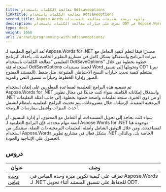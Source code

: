 ```yaml
---
title: معالجة الكلمات باستخدام Odtsaveoptions
linktitle: معالجة الكلمات باستخدام Odtsaveoptions
second_title: Aspose.Words واجهة برمجة تطبيقات معالجة المستندات
description: تعرف على خيارات معالجة الكلمات باستخدام ODT في Aspose.Words لـ .NET. برامج تعليمية مفصلة مع نموذج التعليمات البرمجية لحفظ مستندات Word بتنسيق ODT.
type: docs
weight: 1650
url: /ar/net/programming-with-odtsaveoptions/
---
```

تُعد البرامج التعليمية لـ Aspose.Words for .NET مصدرًا قيمًا لتعلم كيفية التعامل مع ميزات البرنامج واستغلالها بشكل كامل في مشاريع التطوير الخاصة بك. يأخذك البرنامج التعليمي "معالجة الكلمات باستخدام OdtSaveOptions" خطوة بخطوة من خلال استخدام فئة OdtSaveOptions لحفظ مستندات Word وتحويلها إلى تنسيق ODT (نص المستند المفتوح). ستتعلم كيفية تحديد خيارات النسخ الاحتياطي المتنوعة، مثل ضغط الصور وإدارة الخطوط وخيارات تنسيق النص والمزيد.

تم تصميم هذه البرامج التعليمية لمساعدة المطورين على إتقان استخدام Aspose.Words for .NET واستغلال إمكاناته الكاملة. سواء كنت جديدًا في مجال تطوير .NET أو من ذوي الخبرة، ستجد تعليمات واضحة خطوة بخطوة، إلى جانب أمثلة التعليمات البرمجية المفيدة، لإرشادك خلال مشروعاتك. يتم تحديث البرامج التعليمية بانتظام لتشمل أحدث الميزات وأفضل ممارسات البرمجة.

سواء كنت بحاجة إلى تحويل المستندات، أو التعامل مع المحتوى، أو إدارة التنسيق، أو أتمتة مهام محددة، فإن البرامج التعليمية لـ Aspose.Words for .NET موجودة هنا لمساعدتك. ومن خلال التوثيق الشامل وأمثلة التعليمات البرمجية ذات الصلة، ستتمكن من استخدام Aspose.Words بشكل فعال في مشاريع تطوير .NET الخاصة بك، وبالتالي الحصول على الإنتاجية والجودة.

 ## دروس
| عنوان | وصف |
| --- | --- |
| [وحدة قياس](./measure-unit/) | تعرف على كيفية تكوين ميزة وحدة القياس في Aspose.Words لـ .NET للحفاظ على تنسيق المستند أثناء تحويل ODT. |